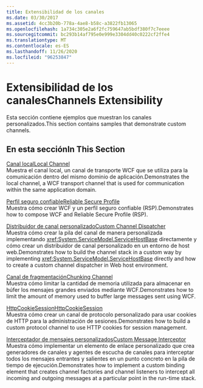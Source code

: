 ```yaml
---
title: Extensibilidad de los canales
ms.date: 03/30/2017
ms.assetid: 4cc3b20b-778a-4ae8-b58c-a3822fb13065
ms.openlocfilehash: 1a734c305e2a6f2fc759647ab5bdf380f7c7eeee
ms.sourcegitcommit: bc293b14af795e0e999e3304dd40c0222cf2ffe4
ms.translationtype: MT
ms.contentlocale: es-ES
ms.lasthandoff: 11/26/2020
ms.locfileid: "96253847"
---
```

# <a name="channels-extensibility"></a><span data-ttu-id="041ca-102">Extensibilidad de los canales</span><span class="sxs-lookup"><span data-stu-id="041ca-102">Channels Extensibility</span></span>

<span data-ttu-id="041ca-103">Esta sección contiene ejemplos que muestran los canales personalizados.</span><span class="sxs-lookup"><span data-stu-id="041ca-103">This section contains samples that demonstrate custom channels.</span></span>  
  
## <a name="in-this-section"></a><span data-ttu-id="041ca-104">En esta sección</span><span class="sxs-lookup"><span data-stu-id="041ca-104">In This Section</span></span>  

 [<span data-ttu-id="041ca-105">Canal local</span><span class="sxs-lookup"><span data-stu-id="041ca-105">Local Channel</span></span>](local-channel.md)  
 <span data-ttu-id="041ca-106">Muestra el canal local, un canal de transporte WCF que se utiliza para la comunicación dentro del mismo dominio de aplicación.</span><span class="sxs-lookup"><span data-stu-id="041ca-106">Demonstrates the local channel, a WCF transport channel that is used for communication within the same application domain.</span></span>  
  
 [<span data-ttu-id="041ca-107">Perfil seguro confiable</span><span class="sxs-lookup"><span data-stu-id="041ca-107">Reliable Secure Profile</span></span>](reliable-secure-profile.md)  
 <span data-ttu-id="041ca-108">Muestra cómo crear WCF y un perfil seguro confiable (RSP).</span><span class="sxs-lookup"><span data-stu-id="041ca-108">Demonstrates how to compose WCF and Reliable Secure Profile (RSP).</span></span>  
  
 [<span data-ttu-id="041ca-109">Distribuidor de canal personalizado</span><span class="sxs-lookup"><span data-stu-id="041ca-109">Custom Channel Dispatcher</span></span>](custom-channel-dispatcher.md)  
 <span data-ttu-id="041ca-110">Muestra cómo crear la pila del canal de manera personalizada implementando <xref:System.ServiceModel.ServiceHostBase> directamente y cómo crear un distribuidor de canal personalizado en un entorno de host web.</span><span class="sxs-lookup"><span data-stu-id="041ca-110">Demonstrates how to build the channel stack in a custom way by implementing <xref:System.ServiceModel.ServiceHostBase> directly and how to create a custom channel dispatcher in Web host environment.</span></span>  
  
 [<span data-ttu-id="041ca-111">Canal de fragmentación</span><span class="sxs-lookup"><span data-stu-id="041ca-111">Chunking Channel</span></span>](chunking-channel.md)  
 <span data-ttu-id="041ca-112">Muestra cómo limitar la cantidad de memoria utilizada para almacenar en búfer los mensajes grandes enviados mediante WCF.</span><span class="sxs-lookup"><span data-stu-id="041ca-112">Demonstrates how to limit the amount of memory used to buffer large messages sent using WCF.</span></span>
  
 [<span data-ttu-id="041ca-113">HttpCookieSession</span><span class="sxs-lookup"><span data-stu-id="041ca-113">HttpCookieSession</span></span>](httpcookiesession.md)  
 <span data-ttu-id="041ca-114">Muestra cómo crear un canal de protocolo personalizado para usar cookies de HTTP para la administración de sesiones.</span><span class="sxs-lookup"><span data-stu-id="041ca-114">Demonstrates how to build a custom protocol channel to use HTTP cookies for session management.</span></span>  
  
 [<span data-ttu-id="041ca-115">Interceptador de mensajes personalizados</span><span class="sxs-lookup"><span data-stu-id="041ca-115">Custom Message Interceptor</span></span>](custom-message-interceptor.md)  
 <span data-ttu-id="041ca-116">Muestra cómo implementar un elemento de enlace personalizado que crea generadores de canales y agentes de escucha de canales para interceptar todos los mensajes entrantes y salientes en un punto concreto en la pila de tiempo de ejecución.</span><span class="sxs-lookup"><span data-stu-id="041ca-116">Demonstrates how to implement a custom binding element that creates channel factories and channel listeners to intercept all incoming and outgoing messages at a particular point in the run-time stack.</span></span>
